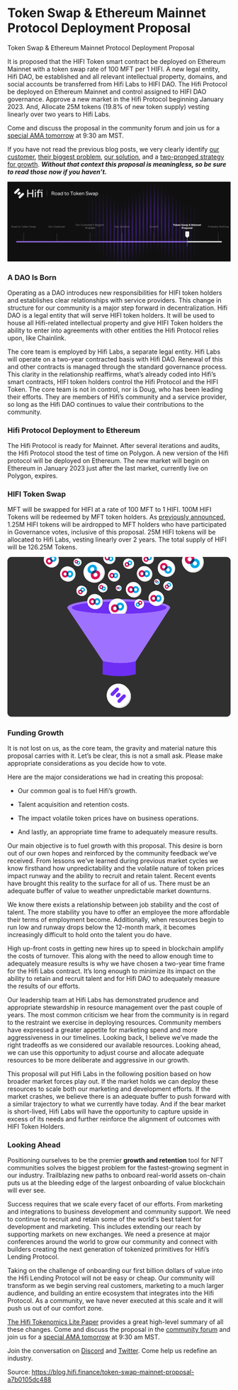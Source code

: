
# Token Swap & Ethereum Mainnet Protocol Deployment Proposal

Token Swap & Ethereum Mainnet Protocol Deployment Proposal

It is proposed that the HIFI Token smart contract be deployed on Ethereum Mainnet with a token swap rate of 100 MFT per 1 HIFI. A new legal entity, Hifi DAO, be established and all relevant intellectual property, domains, and social accounts be transferred from Hifi Labs to HIFI DAO. The Hifi Protocol be deployed on Ethereum Mainnet and control assigned to HIFI DAO governance. Approve a new market in the Hifi Protocol beginning January 2023. And, Allocate 25M tokens (19.8% of new token supply) vesting linearly over two years to Hifi Labs.

Come and discuss the proposal in the community forum and join us for a [special AMA tomorrow](https://youtu.be/zN31w1Wuftk) at 9:30 am MST.

If you have not read the previous blog posts, we very clearly identify [our customer](https://blog.hifi.finance/our-customer-d1f956a87e90), [their biggest problem](https://blog.hifi.finance/our-customers-biggest-problem-6f838302e5a), [our solution](https://blog.hifi.finance/our-solution-514fc759c4ad), and a [two-pronged strategy for growth](https://blog.hifi.finance/growth-175a470d3d58). ***Without that context this proposal is meaningless, so be sure to read those now if you haven’t.***

![](../images/2022-11-07_token-swap-ethereum-mainnet-protocol-deployment-proposal/1_pY3ErHJcSeoqTxUVeyh2FA.png)

### A DAO Is Born

Operating as a DAO introduces new responsibilities for HIFI token holders and establishes clear relationships with service providers. This change in structure for our community is a major step forward in decentralization. Hifi DAO is a legal entity that will serve HIFI token holders. It will be used to house all Hifi-related intellectual property and give HIFI Token holders the ability to enter into agreements with other entities the Hifi Protocol relies upon, like Chainlink.

The core team is employed by Hifi Labs, a separate legal entity. Hifi Labs will operate on a two-year contracted basis with Hifi DAO. Renewal of this and other contracts is managed through the standard governance process. This clarity in the relationship reaffirms, what’s already coded into Hifi’s smart contracts, HIFI token holders control the Hifi Protocol and the HIFI Token. The core team is not in control, nor is Doug, who has been leading their efforts. They are members of Hifi’s community and a service provider, so long as the Hifi DAO continues to value their contributions to the community.

### Hifi Protocol Deployment to Ethereum

The Hifi Protocol is ready for Mainnet. After several iterations and audits, the Hifi Protocol stood the test of time on Polygon. A new version of the Hifi protocol will be deployed on Ethereum. The new market will begin on Ethereum in January 2023 just after the last market, currently live on Polygon, expires.

### HIFI Token Swap

MFT will be swapped for HIFI at a rate of 100 MFT to 1 HIFI. 100M HIFI Tokens will be redeemed by MFT token holders. As [previously announced](https://blog.hifi.finance/governance-airdrop-827b65731f71), 1.25M HIFI tokens will be airdropped to MFT holders who have participated in Governance votes, inclusive of this proposal. 25M HIFI tokens will be allocated to Hifi Labs, vesting linearly over 2 years. The total supply of HIFI will be 126.25M Tokens.

![](../images/2022-11-07_token-swap-ethereum-mainnet-protocol-deployment-proposal/1_QATQm5LUzCxG8w3jZp4soQ.png)

### Funding Growth

It is not lost on us, as the core team, the gravity and material nature this proposal carries with it. Let’s be clear, this is not a small ask. Please make appropriate considerations as you decide how to vote.

Here are the major considerations we had in creating this proposal:

* Our common goal is to fuel Hifi’s growth.

* Talent acquisition and retention costs.

* The impact volatile token prices have on business operations.

* And lastly, an appropriate time frame to adequately measure results.

Our main objective is to fuel growth with this proposal. This desire is born out of our own hopes and reinforced by the community feedback we’ve received. From lessons we’ve learned during previous market cycles we know firsthand how unpredictability and the volatile nature of token prices impact runway and the ability to recruit and retain talent. Recent events have brought this reality to the surface for all of us. There must be an adequate buffer of value to weather unpredictable market downturns.

We know there exists a relationship between job stability and the cost of talent. The more stability you have to offer an employee the more affordable their terms of employment become. Additionally, when resources begin to run low and runway drops below the 12-month mark, it becomes increasingly difficult to hold onto the talent you do have.

High up-front costs in getting new hires up to speed in blockchain amplify the costs of turnover. This along with the need to allow enough time to adequately measure results is why we have chosen a two-year time frame for the Hifi Labs contract. It’s long enough to minimize its impact on the ability to retain and recruit talent and for Hifi DAO to adequately measure the results of our efforts.

Our leadership team at Hifi Labs has demonstrated prudence and appropriate stewardship in resource management over the past couple of years. The most common criticism we hear from the community is in regard to the restraint we exercise in deploying resources. Community members have expressed a greater appetite for marketing spend and more aggressiveness in our timelines. Looking back, I believe we’ve made the right tradeoffs as we considered our available resources. Looking ahead, we can use this opportunity to adjust course and allocate adequate resources to be more deliberate and aggressive in our growth.

This proposal will put Hifi Labs in the following position based on how broader market forces play out. If the market holds we can deploy these resources to scale both our marketing and development efforts. If the market crashes, we believe there is an adequate buffer to push forward with a similar trajectory to what we currently have today. And if the bear market is short-lived, Hifi Labs will have the opportunity to capture upside in excess of its needs and further reinforce the alignment of outcomes with HIFI Token Holders.

### Looking Ahead

Positioning ourselves to be the premier **growth and retention** tool for NFT communities solves the biggest problem for the fastest-growing segment in our industry. Trailblazing new paths to onboard real-world assets on-chain puts us at the bleeding edge of the largest onboarding of value blockchain will ever see.

Success requires that we scale every facet of our efforts. From marketing and integrations to business development and community support. We need to continue to recruit and retain some of the world's best talent for development and marketing. This includes extending our reach by supporting markets on new exchanges. We need a presence at major conferences around the world to grow our community and connect with builders creating the next generation of tokenized primitives for Hifi’s Lending Protocol.

Taking on the challenge of onboarding our first billion dollars of value into the Hifi Lending Protocol will not be easy or cheap. Our community will transform as we begin serving real customers, marketing to a much larger audience, and building an entire ecosystem that integrates into the Hifi Protocol. As a community, we have never executed at this scale and it will push us out of our comfort zone.

[The Hifi Tokenomics Lite Paper](https://blog.hifi.finance/hifi-tokenomics-lite-paper-9bc0bb9fa36e) provides a great high-level summary of all these changes. Come and discuss the proposal in the [community forum](https://forum.hifi.finance/c/proposals/5) and join us for a [special AMA tomorrow](https://youtu.be/zN31w1Wuftk) at 9:30 am MST.

Join the conversation on [Discord](https://discord.com/invite/mhtSRz6) and [Twitter](https://twitter.com/hififinance). Come help us redefine an industry.


Source: https://blog.hifi.finance/token-swap-mainnet-proposal-a7b0105dc488

